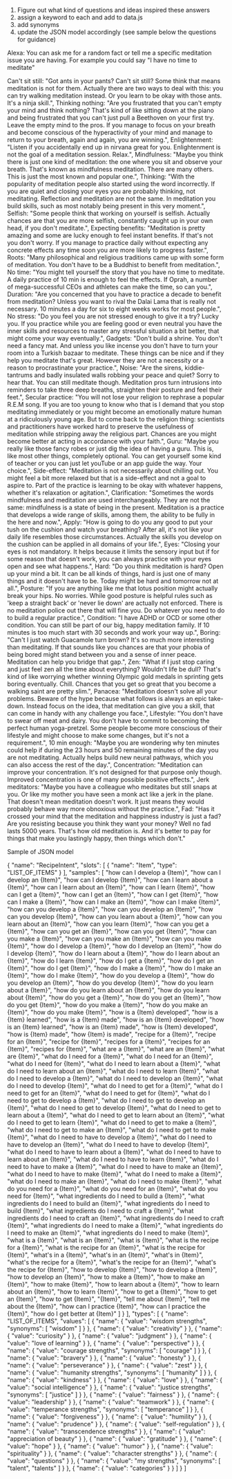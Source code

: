 1. Figure out what kind of questions and ideas inspired these answers
2. assign a keyword to each and add to data.js
3. add synonyms
4. update the JSON model accordingly (see sample below the questions for guidance)
 
Alexa: You can ask me for a random fact or tell me a specific meditation issue you are having. For example you could say "I have no time to meditate" 

Can't sit still: "Got ants in your pants? Can't sit still? Some think that means meditation is not for them. Actually there are two ways to deal with this: you can try walking meditation instead. Or you learn to be okay with those ants. It's a ninja skill.",
Thinking nothing: "Are you frustrated that you can't empty your mind and think nothing? That's kind of like sitting down at the piano and being frustrated that you can't just pull a Beethoven on your first try. Leave the empty mind to the pros. If you manage to focus on your breath and become conscious of the hyperactivity of your mind and manage to return to your breath, again and again, you are winning.",
Enlightenment: "Listen if you accidentally end up in nirvana great for you. Enlightenment is not the goal of a meditation session. Relax.", 
Mindfulness: "Maybe you think there is just one kind of meditation: the one where you sit and observe your breath. That's known as mindfulness meditation. There are many others. This is just the most known and popular one.", 
Thinking: "With the popularity of meditation people also started using the word incorrectly. If you are quiet and closing your eyes you are probably thinking, not meditating. Reflection and meditation are not the same. In meditation you build skills, such as most notably being present in this very moment.",
Selfish: "Some people think that working on yourself is selfish. Actually chances are that you are more selfish, constantly caught up in your own head, if you don't meditate.", 
Expecting benefits: "Meditation is pretty amazing and some are lucky enough to feel instant benefits. If that's not you don't worry. If you manage to practice daily without expecting any concrete effects any time soon you are more likely to progress faster.",
Roots: "Many philosophical and religious traditions came up with some form of meditation. You don't have to be a Buddhist to benefit from meditation.",
No time: "You might tell yourself the story that you have no time to meditate. A daily practice of 10 min is enough to feel the effects. If Oprah, a number of mega-successful CEOs and athletes can make the time, so can you.",  
Duration: "Are you concerned that you have to practice a decade to benefit from meditation? Unless you want to rival the Dalai Lama that is really not necessary. 10 minutes a day for six to eight weeks works for most people.",
No stress: "Do you feel you are not stressed enough to give it a try? Lucky you. If you practice while you are feeling good or even neutral you have the inner skills and resources to master any stressful situation a bit better, that might come your way eventually.",
Gadgets: "Don't build a shrine. You don't need a fancy mat. And unless you like incense you don't have to turn your room into a Turkish bazaar to meditate. These things can be nice and if they help you meditate that's great. However they are not a necessity or a reason to procrastinate your practice.",
Noise: "Are the sirens, kiddie-tantrums and badly insulated walls robbing your peace and quiet? Sorry to hear that. You can still meditate though. Meditation pros turn intrusions into reminders to take three deep breaths, straighten their posture and feel their feet.",
Secular practice: "You will not lose your religion to rephrase a popular R.E.M song. If you are too young to know who that is I demand that you stop meditating immediately or you might become an emotionally mature human at a ridiculously young age. But to come back to the religion thing: scientists and practitioners have worked hard to preserve the usefulness of meditation while stripping away the religious part. Chances are you might become better at acting in accordance with your faith.",
Guru: "Maybe you really like those fancy robes or just dig the idea of having a guru. This is, like most other things, completely optional. You can get yourself some kind of teacher or you can just let youTube or an app guide the way. Your choice.", 
Side-effect: "Meditation is not necessarily about chilling out. You might feel a bit more relaxed but that is a side-effect and not a goal to aspire to. Part of the practice is learning to be okay with whatever happens, whether it's relaxation or agitation.",
Clarification: "Sometimes the words mindfulness and meditation are used interchangeably. They are not the same: mindfulness is a state of being in the present. Meditation is a practice that develops a wide range of skills, among them, the ability to be fully in the here and now.",
Apply: "How is going to do you any good to put your tush on the cushion and watch your breathing? After all, it's not like your daily life resembles those circumstances. Actually the skills you develop on the cushion can be applied in all domains of your life.",
Eyes: "Closing your eyes is not mandatory. It helps because it limits the sensory input but if for some reason that doesn't work, you can always practice with your eyes open and see what happens.",
Hard: "Do you think meditation is hard? Open up your mind a bit. It can be all kinds of things, hard is just one of many things and it doesn't have to be. Today might be hard and tomorrow not at all.", 
Posture: "If you are anything like me that lotus position might actually break your hips. No worries. While good posture is helpful rules such as 'keep a straight back' or 'never lie down' are actually not enforced. There is no meditation police out there that will fine you. Do whatever you need to do to build a regular practice.",
Condition: "I have ADHD or OCD or some other condition. You can still be part of our big, happy meditation family. If 10 minutes is too much start with 30 seconds and work your way up.",
Boring: "Can't I just watch Guacamole turn brown? It's so much more interesting than meditating. If that sounds like you chances are that your phobia of being bored might stand between you and a sense of inner peace. Meditation can help you bridge that gap.",
Zen: "What if I just stop caring and just feel zen all the time about everything? Wouldn't life be dull? That's kind of like worrying whether winning Olympic gold medals in sprinting gets boring eventually. Chill. Chances that you get so great that you become a walking saint are pretty slim.",
Panacea: "Meditation doesn't solve all your problems. Beware of the hype because what follows is always an epic take-down. Instead focus on the idea, that meditation can give you a skill, that can come in handy with any challenge you face.", 
Lifestyle: "You don't have to swear off meat and dairy. You don't have to commit to becoming the perfect human yoga-pretzel. Some people become more conscious of their lifestyle and might choose to make some changes, but it's not a requirement.",
10 min enough: "Maybe you are wondering why ten minutes could help if during the 23 hours and 50 remaining minutes of the day you are not meditating. Actually helps build new neural pathways, which you can also access the rest of the day.",
Concentration: "Meditation can improve your concentration. It's not designed for that purpose only though. Improved concentration is one of many possible positive effects.",
Jerk meditators: "Maybe you have a colleague who meditates but still snaps at you. Or like my mother you have seen a monk act like a jerk in the plane. That doesn't mean meditation doesn't work. It just means they would probably behave way more obnoxious without the practice.",
Fad: "Has it crossed your mind that the meditation and happiness industry is just a fad? Are you resisting because you think they want your money? Well no fad lasts 5000 years. That's how old meditation is. And it's better to pay for things that make you lastingly happy, then things which don't."



Sample of JSON model

{
                    "name": "RecipeIntent",
                    "slots": [
                        {
                            "name": "Item",
                            "type": "LIST_OF_ITEMS"
                        }
                    ],
                    "samples": [
                        "how can I develop a {Item}",
                        "how can I develop an {Item}",
                        "how can I develop {Item}",
                        "how can I learn about a {Item}",
                        "how can I learn about an {Item}",
                        "how can I learn {Item}",
                        "how can I get a {Item}",
                        "how can I get an {Item}",
                        "how can I get {Item}",
                        "how can I make a {Item}",
                        "how can I make an {Item}",
                        "how can I make {Item}",
                        "how can you develop a {Item}",
                        "how can you develop an {Item}",
                        "how can you develop {Item}",
                        "how can you learn about a {Item}",
                        "how can you learn about an {Item}",
                        "how can you learn {Item}",
                        "how can you get a {Item}",
                        "how can you get an {Item}",
                        "how can you get {Item}",
                        "how can you make a {Item}",
                        "how can you make an {Item}",
                        "how can you make {Item}",
                        "how do I develop a {Item}",
                        "how do I develop an {Item}",
                        "how do I develop {Item}",
                        "how do I learn about a {Item}",
                        "how do I learn about an {Item}",
                        "how do I learn {Item}",
                        "how do I get a {Item}",
                        "how do I get an {Item}",
                        "how do I get {Item}",
                        "how do I make a {Item}",
                        "how do I make an {Item}",
                        "how do I make {Item}",
                        "how do you develop a {Item}",
                        "how do you develop an {Item}",
                        "how do you develop {Item}",
                        "how do you learn about a {Item}",
                        "how do you learn about an {Item}",
                        "how do you learn about {Item}",
                        "how do you get a {Item}",
                        "how do you get an {Item}",
                        "how do you get {Item}",
                        "how do you make a {Item}",
                        "how do you make an {Item}",
                        "how do you make {Item}",
                        "how is a {Item} developed",
                        "how is a {Item} learned",
                        "how is a {Item} made",
                        "how is an {Item} developed",
                        "how is an {Item} learned",
                        "how is an {Item} made",
                        "how is {Item} developed",
                        "how is {Item} made",
                        "how {Item} is made",
                        "recipe for a {Item}",
                        "recipe for an {Item}",
                        "recipe for {Item}",
                        "recipes for a {Item}",
                        "recipes for an {Item}",
                        "recipes for {Item}",
                        "what are a {Item}",
                        "what are an {Item}",
                        "what are {Item}",
                        "what do I need for a {Item}",
                        "what do I need for an {Item}",
                        "what do I need for {Item}",
                        "what do I need to learn about a {Item}",
                        "what do I need to learn about an {Item}",
                        "what do I need to learn {Item}",
                        "what do I need to develop a {Item}",
                        "what do I need to develop an {Item}",
                        "what do I need to develop {Item}",
                        "what do I need to get for a {Item}",
                        "what do I need to get for an {Item}",
                        "what do I need to get for {Item}",
                        "what do I need to get to develop a {Item}",
                        "what do I need to get to develop an {Item}",
                        "what do I need to get to develop {Item}",
                        "what do I need to get to learn about a {Item}",
                        "what do I need to get to learn about an {Item}",
                        "what do I need to get to learn {Item}",
                        "what do I need to get to make a {Item}",
                        "what do I need to get to make an {Item}",
                        "what do I need to get to make {Item}",
                        "what do I need to have to develop a {Item}",
                        "what do I need to have to develop an {Item}",
                        "what do I need to have to develop {Item}",
                        "what do I need to have to learn about a {Item}",
                        "what do I need to have to learn about an {Item}",
                        "what do I need to have to learn {Item}",
                        "what do I need to have to make a {Item}",
                        "what do I need to have to make an {Item}",
                        "what do I need to have to make {Item}",
                        "what do I need to make a {Item}",
                        "what do I need to make an {Item}",
                        "what do I need to make {Item}",
                        "what do you need for a {Item}",
                        "what do you need for an {Item}",
                        "what do you need for {Item}",
                        "what ingredients do I need to build a {Item}",
                        "what ingredients do I need to build an {Item}",
                        "what ingredients do I need to build {Item}",
                        "what ingredients do I need to craft a {Item}",
                        "what ingredients do I need to craft an {Item}",
                        "what ingredients do I need to craft {Item}",
                        "what ingredients do I need to make a {Item}",
                        "what ingredients do I need to make an {Item}",
                        "what ingredients do I need to make {Item}",
                        "what is a {Item}",
                        "what is an {Item}",
                        "what is {Item}",
                        "what is the recipe for a {Item}",
                        "what is the recipe for an {Item}",
                        "what is the recipe for {Item}",
                        "what's in a {Item}",
                        "what's in an {Item}",
                        "what's in {Item}",
                        "what's the recipe for a {Item}",
                        "what's the recipe for an {Item}",
                        "what's the recipe for {Item}",
                        "how to develop {Item}",
                        "how to develop a {Item}",
                        "how to develop an {Item}",
                        "how to make a {Item}",
                        "how to make an {Item}",
                        "how to make {Item}",
                        "how to learn about a {Item}",
                        "how to learn about an {Item}",
                        "how to learn {Item}",
                        "how to get a {Item}",
                        "how to get an {Item}",
                        "how to get {Item}",
                        "{Item}",
                        "tell me about {Item}",
                        "tell me about the {Item}",
                        "how can I practice {Item}",
                        "how can I practice the {Item}",
                        "how do I get better at {Item}"
                    ]
                }
            ],
                        "types": [
                {
                    "name": "LIST_OF_ITEMS",
                    "values": [
                        {
                            "name": {
                                "value": "wisdom strengths",
                                "synonyms": [
                                    "wisdom"
                                ]
                            }
                        },
                        {
                            "name": {
                                "value": "creativity"
                            }
                        },
                        {
                            "name": {
                                "value": "curiosity"
                            }
                        },
                        {
                            "name": {
                                "value": "judgment"
                            }
                        },
                        {
                            "name": {
                                "value": "love of learning"
                            }
                        },
                        {
                            "name": {
                                "value": "perspective"
                            }
                        },
                        {
                            "name": {
                                "value": "courage strengths",
                                "synonyms": [
                                    "courage"
                                ]
                            }
                        },
                        {
                            "name": {
                                "value": "bravery"
                            }
                        },
                        {
                            "name": {
                                "value": "honesty"
                            }
                        },
                        {
                            "name": {
                                "value": "perseverance"
                            }
                        },
                        {
                            "name": {
                                "value": "zest"
                            }
                        },
                        {
                            "name": {
                                "value": "humanity strengths",
                                "synonyms": [
                                    "humanity"
                                ]
                            }
                        },
                        {
                            "name": {
                                "value": "kindness"
                            }
                        },
                        {
                            "name": {
                                "value": "love"
                            }
                        },
                        {
                            "name": {
                                "value": "social intelligence"
                            }
                        },
                        {
                            "name": {
                                "value": "justice strengths",
                                "synonyms": [
                                    "justice"
                                ]
                            }
                        },
                        {
                            "name": {
                                "value": "fairness"
                            }
                        },
                        {
                            "name": {
                                "value": "leadership"
                            }
                        },
                        {
                            "name": {
                                "value": "teamwork"
                            }
                        },
                        {
                            "name": {
                                "value": "temperance strengths",
                                "synonyms": [
                                    "temperance"
                                ]
                            }
                        },
                        {
                            "name": {
                                "value": "forgiveness"
                            }
                        },
                        {
                            "name": {
                                "value": "humility"
                            }
                        },
                        {
                            "name": {
                                "value": "prudence"
                            }
                        },
                        {
                            "name": {
                                "value": "self-regulation"
                            }
                        },
                        {
                            "name": {
                                "value": "transcendence strengths"
                            }
                        },
                        {
                            "name": {
                                "value": "appreciation of beauty"
                            }
                        },
                        {
                            "name": {
                                "value": "gratitude"
                            }
                        },
                        {
                            "name": {
                                "value": "hope"
                            }
                        },
                        {
                            "name": {
                                "value": "humor"
                            }
                        },
                        {
                            "name": {
                                "value": "spirituality"
                            }
                        },
                        {
                            "name": {
                                "value": "character strengths"
                            }
                        },
                        {
                            "name": {
                                "value": "questions"
                            }
                        },
                        {
                            "name": {
                                "value": "my strengths",
                                "synonyms": [
                                    "talent",
                                    "talents"
                                ]
                            }
                        },
                        {
                            "name": {
                                "value": "categories"
                            }
                        }
                    ]
                }
            ]